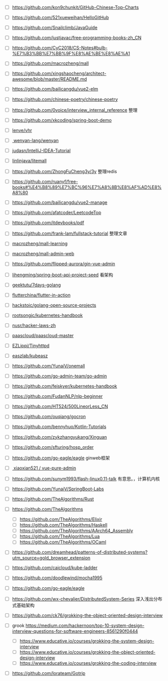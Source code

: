



- [ ] https://github.com/kon9chunkit/GitHub-Chinese-Top-Charts
- [ ] https://github.com/521xueweihan/HelloGitHub
- [ ] https://github.com/Snailclimb/JavaGuide
- [ ] https://github.com/justjavac/free-programming-books-zh_CN
- [ ] https://github.com/CyC2018/CS-Notes#bulb-%E7%B3%BB%E7%BB%9F%E8%AE%BE%E8%AE%A1
- [ ] https://github.com/macrozheng/mall
- [ ] https://github.com/xingshaocheng/architect-awesome/blob/master/README.md
- [ ] https://github.com/bailicangdu/vue2-elm
- [ ] https://github.com/chinese-poetry/chinese-poetry
- [ ] https://github.com/0voice/interview_internal_reference 整理
- [ ] https://github.com/xkcoding/spring-boot-demo
- [ ] [lenve/vhr](https://github.com/lenve/vhr)
- [ ] [ wenyan-lang/wenyan](https://github.com/wenyan-lang/wenyan)
- [ ] [judasn/IntelliJ-IDEA-Tutorial](https://github.com/judasn/IntelliJ-IDEA-Tutorial)
- [ ] [linlinjava/litemall](https://github.com/linlinjava/litemall)
- [ ] https://github.com/ZhongFuCheng3y/3y 整理redis
- [ ] https://github.com/ruanyf/free-books#%E4%B8%89%E7%BC%96%E7%A8%8B%E8%AF%AD%E8%A8%80 
- [ ] https://github.com/bailicangdu/vue2-manage 
- [ ] https://github.com/afatcoder/LeetcodeTop  
- [ ] https://github.com/itdevbooks/pdf
- [ ] https://github.com/frank-lam/fullstack-tutorial 整理文章
- [ ] [macrozheng/mall-learning](https://github.com/macrozheng/mall-learning)
- [ ] [macrozheng/mall-admin-web](https://github.com/macrozheng/mall-admin-web)
- [ ] https://github.com/flipped-aurora/gin-vue-admin
- [ ] [lihengming/spring-boot-api-project-seed](https://github.com/lihengming/spring-boot-api-project-seed)  看架构
- [ ] [geektutu/7days-golang](https://github.com/geektutu/7days-golang)
- [ ] [flutterchina/flutter-in-action](https://github.com/flutterchina/flutter-in-action)
- [ ] [hackstoic/golang-open-source-projects](https://github.com/hackstoic/golang-open-source-projects)
- [ ] [rootsongjc/kubernetes-handbook](https://github.com/rootsongjc/kubernetes-handbook)
- [ ] [nusr/hacker-laws-zh](https://github.com/nusr/hacker-laws-zh)
- [ ] [paascloud/paascloud-master](https://github.com/paascloud/paascloud-master)
- [ ] [EZLippi/Tinyhttpd](https://github.com/EZLippi/Tinyhttpd)
- [ ] [easzlab/kubeasz](https://github.com/easzlab/kubeasz)
- [ ] https://github.com/YunaiV/onemall
- [ ] https://github.com/go-admin-team/go-admin
- [ ] https://github.com/feiskyer/kubernetes-handbook
- [ ] https://github.com/FudanNLP/nlp-beginner
- [ ] https://github.com/HT524/500LineorLess_CN
- [ ] https://github.com/ouqiang/gocron
- [ ] https://github.com/bennyhuo/Kotlin-Tutorials
- [ ] https://github.com/zykzhangyukang/Xinguan 
- [ ] https://github.com/sfturing/hosp_order
- [ ] https://github.com/go-eagle/eagle    ginweb框架
- [ ]  [ xiaoxian521 / vue-pure-admin](https://github.com/xiaoxian521/vue-pure-admin)
- [ ]  https://github.com/sunym1993/flash-linux0.11-talk 有意思。，计算机内核
- [ ]  https://github.com/YunaiV/SpringBoot-Labs
- [ ]  https://github.com/TheAlgorithms/Rust
- [ ] https://github.com/TheAlgorithms
  - [ ]  https://github.com/TheAlgorithms/Elixir
  - [ ]  https://github.com/TheAlgorithms/Haskell
  - [ ]  https://github.com/TheAlgorithms/AArch64_Assembly
  - [ ]  https://github.com/TheAlgorithms/Lua
  - [ ]  https://github.com/TheAlgorithms/OCaml
- [ ] https://github.com/dreamhead/patterns-of-distributed-systems?utm_source=gold_browser_extension
- [ ] https://github.com/caicloud/kube-ladder
- [ ] https://github.com/doodlewind/mocha1995
- [ ] https://github.com/go-eagle/eagle
- [ ] https://github.com/wx-chevalier/DistributedSystem-Series 深入浅出分布式基础架构
- [ ] https://github.com/ck76/grokking-the-object-oriented-design-interview
- [ ] grook  https://medium.com/hackernoon/top-10-system-design-interview-questions-for-software-engineers-8561290f0444
  - [ ] https://www.educative.io/courses/grokking-the-system-design-interview
  - [ ] https://www.educative.io/courses/grokking-the-object-oriented-design-interview
  - [ ] https://www.educative.io/courses/grokking-the-coding-interview
- [ ] https://github.com/lorateam/Gotrip

